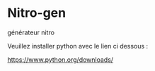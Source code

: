 # Nitro-gen
générateur nitro

Veuillez installer python avec le lien ci dessous :

https://www.python.org/downloads/
